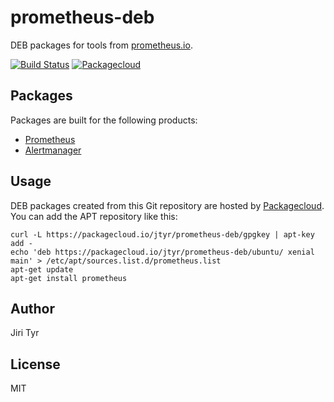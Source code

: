 prometheus-deb
===============

DEB packages for tools from [prometheus.io](https://prometheus.io/).

[![Build Status](https://travis-ci.org/jtyr/prometheus-deb.svg?branch=prometheus-2.0.0-1)](https://travis-ci.org/jtyr/prometheus-deb)
[![Packagecloud](https://img.shields.io/badge/%E2%98%81-Packagecloud-707aed.svg)](https://packagecloud.io)


Packages
--------

Packages are built for the following products:

- [Prometheus](https://github.com/prometheus/prometheus)
- [Alertmanager](https://github.com/prometheus/alertmanager)


Usage
-----

DEB packages created from this Git repository are hosted by
[Packagecloud](https://prometheus.io/). You can add the APT repository like
this:

```shell
curl -L https://packagecloud.io/jtyr/prometheus-deb/gpgkey | apt-key add -
echo 'deb https://packagecloud.io/jtyr/prometheus-deb/ubuntu/ xenial main' > /etc/apt/sources.list.d/prometheus.list
apt-get update
apt-get install prometheus
```


Author
------

Jiri Tyr


License
-------

MIT
